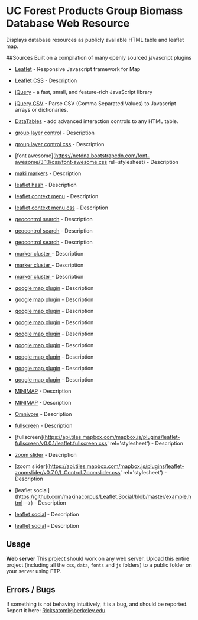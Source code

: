 # UC Forest Products Group Biomass Database Web Resource

Displays database resources as publicly available HTML table and leaflet map.

##Sources
Built on a compilation of many openly sourced javascript plugins

* [Leaflet](https://cdnjs.cloudflare.com/ajax/libs/leaflet/0.7.3/leaflet.js) - Responsive Javascript framework for Map
* [Leaflet CSS](https://cdnjs.cloudflare.com/ajax/libs/leaflet/0.7.3/leaflet.css) - Description
   
* [jQuery](https://code.jquery.com/jquery-1.10.1.min.js) - a fast, small, and feature-rich JavaScript library

* [jQuery CSV](https://code.google.com/p/jquery-csv/) - Parse CSV (Comma Separated Values) to Javascript arrays or dictionaries.

* [DataTables](https://datatables.net/) - add advanced interaction controls to any HTML table.
	
* [group layer control](https://cdn.rawgit.com/ismyrnow/Leaflet.groupedlayercontrol/gh-pages/src/leaflet.groupedlayercontrol.js) - Description
* [group layer control css](https://cdn.rawgit.com/ismyrnow/Leaflet.groupedlayercontrol/gh-pages/src/leaflet.groupedlayercontrol.css) - Description


* [font awesome](https://netdna.bootstrapcdn.com/font-awesome/3.1.1/css/font-awesome.css rel=stylesheet) - Description

* [maki markers](https://cdn.rawgit.com/jseppi/Leaflet.MakiMarkers/master/Leaflet.MakiMarkers.js) - Description

* [leaflet hash](https://cdn.rawgit.com/mlevans/leaflet-hash/master/leaflet-hash.js) - Description

* [leaflet context menu](https://aratcliffe.github.io/Leaflet.contextmenu/dist/leaflet.contextmenu.js) - Description
* [leaflet context menu css](https://aratcliffe.github.io/Leaflet.contextmenu/dist/leaflet.contextmenu.css) - Description

* [geocontrol search](https://smeijer.github.io/GeoSearch/js/l.control.geosearch.js) - Description
* [geocontrol search](https://smeijer.github.io/GeoSearch/js/l.geosearch.provider.google.js) - Description
* [geocontrol search](https://smeijer.github.io/GeoSearch/css/l.geosearch.css) - Description


* [marker cluster ](https://leaflet.github.io/Leaflet.markercluster/dist/MarkerCluster.css) - Description
* [marker cluster ](https://leaflet.github.io/Leaflet.markercluster/dist/MarkerCluster.Default.css) - Description
* [marker cluster ](https://leaflet.github.io/Leaflet.markercluster/dist/leaflet.markercluster-src.js) - Description

* [google map plugin](https://maps.google.com/maps/api/js?v=3.2&sensor=false) - Description
* [google map plugin](https://psha.org.ru/leaflet/plugins/layer/tile/Google.js) - Description
* [google map plugin](https://cdn.rawgit.com/DGuidi/1992824.js) - Description
* [google map plugin](https://gist.githubusercontent.com/crofty/2197042/raw/2b90c41b39b7d5b3a851d8f256de2ebd3fe1fb74/leaflet-google.js) - Description
* [google map plugin](https://gist.githubusercontent.com/crofty/2197042/raw/) - Description
* [google map plugin](https://gist.githubusercontent.com/AndrewJHart/9766852/raw/2b90c41b39b7d5b3a851d8f256de2ebd3fe1fb74/leaflet-google.js) - Description
* [google map plugin](https://rawgit.com/AndrewJHart/9766852/raw/2b90c41b39b7d5b3a851d8f256de2ebd3fe1fb74/leaflet-google.js) - Description
* [google map plugin](https://gist.githubusercontent.com/crofty/2197042/raw/) - Description
* [google map plugin](https://stamen-maps.a.ssl.fastly.net/js/tile.stamen.js) - Description
   
* [MINIMAP](https://norkart.github.io/Leaflet-MiniMap/Control.MiniMap.css) - Description
* [MINIMAP](https://norkart.github.io/Leaflet-MiniMap/Control.MiniMap.js) - Description


* [Omnivore](https://api.tiles.mapbox.com/mapbox.js/plugins/leaflet-omnivore/v0.2.0/leaflet-omnivore.min.js') - Description
    

* [fullscreen](https://api.tiles.mapbox.com/mapbox.js/plugins/leaflet-fullscreen/v0.0.1/Leaflet.fullscreen.min.js') - Description
* [fullscreen](https://api.tiles.mapbox.com/mapbox.js/plugins/leaflet-fullscreen/v0.0.1/leaflet.fullscreen.css' rel='stylesheet') - Description


* [zoom slider](https://api.tiles.mapbox.com/mapbox.js/plugins/leaflet-zoomslider/v0.7.0/L.Control.Zoomslider.js') - Description
* [zoom slider](https://api.tiles.mapbox.com/mapbox.js/plugins/leaflet-zoomslider/v0.7.0/L.Control.Zoomslider.css' rel='stylesheet') - Description

* [leaflet social](https://github.com/makinacorpus/Leaflet.Social/blob/master/example.html -->) - Description
* [leaflet social](https://makinacorpus.github.io/Leaflet.Social/leaflet.social.js) - Description
* [leaflet social](https://makinacorpus.github.io/Leaflet.Social/leaflet.social.css) - Description

####


## Usage

**Web server** This project should work on any web server. Upload this entire project (including all the `css`, `data`, `fonts` and `js` folders) to a public folder on your server using FTP.


## Errors / Bugs

If something is not behaving intuitively, it is a bug, and should be reported.
Report it here: Ricksatomi@berkeley.edu